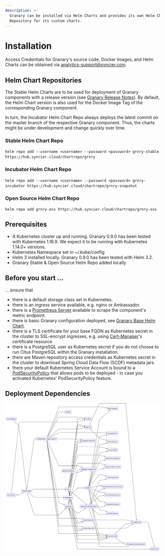```yaml
---
description: >-
  Granary can be installed via Helm Charts and provides its own Helm Chart
  Repository for its custom charts.
---
```


# Installation

Access Credentials for Granary's source code, Docker Images, and Helm Charts can be obtained via analytics-support@syncier.com.

## Helm Chart Repositories

The Stable Helm Charts are to be used for deployment of Granary components with a release version \(see [Granary Release Notes](../granary-release-notes/)\). By default, the Helm Chart version is also used for the Docker Image Tag of the corresponding Granary component.

In turn, the Incubator Helm Chart Repo always deploys the latest commit on the master branch of the respective Granary component. Thus, the charts might be under development and change quickly over time.

### Stable Helm Chart Repo

`helm repo add --username <username> --password <password> grnry-stable https://hub.syncier.cloud/chartrepo/grnry`

### Incubator Helm Chart Repo

`helm repo add --username <username> --password <password> grnry-incubator https://hub.syncier.cloud/chartrepo/grnry-snapshot`

### Open Source Helm Chart Repo

`helm repo add grnry-oss https://hub.syncier.cloud/chartrepo/grnry-oss`

## Prerequisites

* A Kubernetes cluster up and running. Granary 0.9.0 has been tested with Kubernetes 1.16.9. We expect it to be running with Kubernetes 1.14.0+ versions.
* Kubernetes Namespace set in ~/.kube/config 
* Helm 3 installed locally. Granary 0.9.0 has been tested with Helm 3.2.
* Granary Stable & Open Source Helm Repo added locally

## Before you start ...

... ensure that

* there is a default storage class set in Kubernetes.
* there is an ingress service available, e.g. nginx or Ambassador.
* there is a [Prometheus Server](https://prometheus.io/) available to scrape the component's metric endpoint.
* there is basic Granary configuration deployed, see [Granary Base Helm Chart](with-helm/granary-base-deployment.md).
* there is a TLS certificate for your base FQDN as Kubernetes secret in the cluster to SSL-encrypt ingresses, e.g. using [Cert-Manager](https://docs.cert-manager.io/en/latest/)'s certificate resource
* there is a PostgreSQL user as Kubernetes secret if you do not choose to run Citus PostgreSQL within the Granary installation.
* there are Maven repository access credentials as Kubernetes secret in the cluster to download Spring Cloud Data Flow \(SCDF\) metadata jars.
* there your default Kubernetes Service Account is bound to a [PodSecurityPolicy](https://kubernetes.io/docs/concepts/policy/pod-security-policy/) that allows pods to be deployed - in case you activated Kubernetes' PodSecurityPolicy feature.

## Deployment Dependencies

![](../../.gitbook/assets/deployment.png)

